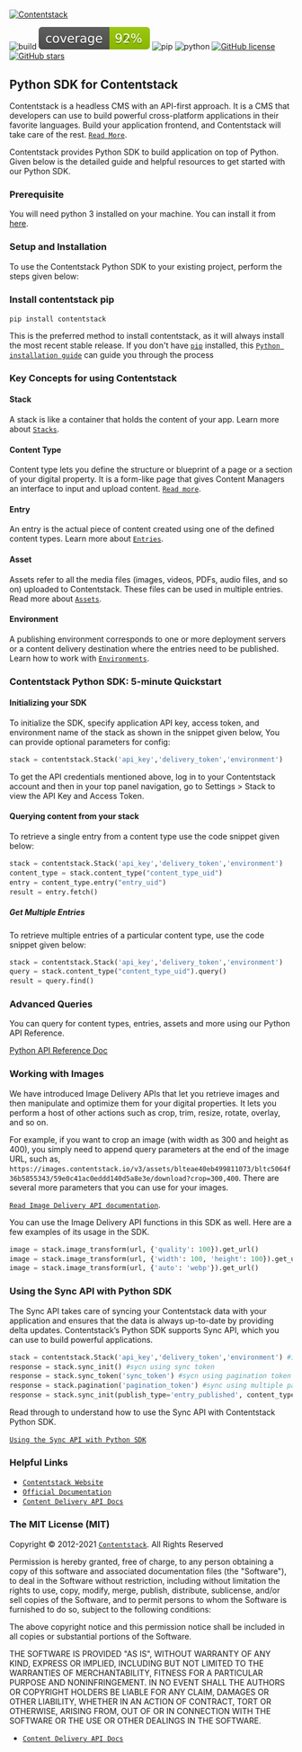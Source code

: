 #

[![Contentstack](https://www.contentstack.com/docs/static/images/contentstack.png)](https://www.contentstack.com/)

<!-- ![Python package](https://github.com/contentstack/contentstack-python/workflows/Python%20package/badge.svg?branch=master) -->
![build](https://img.shields.io/badge/build-passing-green?style=plastic)
![Coverage](https://raw.githubusercontent.com/contentstack/contentstack-python/b4edf799276f586dce3e57fa5502036cd5fd8da3/coverage.svg) ![pip](https://img.shields.io/badge/pip-v1.5.1-blue?style=plastic) ![python](https://img.shields.io/badge/python-3.5|3.6|3.7|3.8-blue?style=plastic) [![GitHub license](https://img.shields.io/github/license/contentstack/contentstack-python?style=plastic)](https://github.com/contentstack/contentstack-python/blob/master/LICENSE) [![GitHub stars](https://img.shields.io/github/stars/contentstack/contentstack-python?style=plastic)](https://github.com/contentstack/contentstack-python/stargazers)

## Python SDK for Contentstack

Contentstack is a headless CMS with an API-first approach. It is a CMS that developers can use to build powerful cross-platform applications in their favorite languages. Build your application frontend, and Contentstack will take care of the rest. [`Read More`](https://www.contentstack.com/).

Contentstack provides Python SDK to build application on top of Python. Given below is the detailed guide and helpful resources to get started with our Python SDK.

### Prerequisite

You will need python 3 installed on your machine. You can install it from [here](https://www.python.org/ftp/python/3.7.4/python-3.7.4-macosx10.9.pkg).

### Setup and Installation

To use the Contentstack Python SDK to your existing project, perform the steps given below:

### Install contentstack pip

```pyhton
pip install contentstack
```

This is the preferred method to install contentstack, as it will always install the most recent stable release. If you don't have [`pip`](https://pip.pypa.io/) installed, this [`Python installation guide`](http://docs.python-guide.org/en/latest/starting/installation/) can guide you through the process

### Key Concepts for using Contentstack

#### Stack

A stack is like a container that holds the content of your app. Learn more about [`Stacks`](https://www.contentstack.com/docs/developers/set-up-stack).

#### Content Type

Content type lets you define the structure or blueprint of a page or a section of your digital property. It is a form-like page that gives Content Managers an interface to input and upload content. [`Read more`](https://www.contentstack.com/docs/developers/create-content-types).

#### Entry

An entry is the actual piece of content created using one of the defined content types. Learn more about [`Entries`](https://www.contentstack.com/docs/content-managers/work-with-entries).

#### Asset

Assets refer to all the media files (images, videos, PDFs, audio files, and so on) uploaded to Contentstack. These files can be used in multiple entries. Read more about [`Assets`](https://www.contentstack.com/docs/content-managers/work-with-assets).

#### Environment

A publishing environment corresponds to one or more deployment servers or a content delivery destination where the entries need to be published. Learn how to work with [`Environments`](https://www.contentstack.com/docs/developers/set-up-environments).

### Contentstack Python SDK: 5-minute Quickstart

#### Initializing your SDK

To initialize the SDK, specify application  API key, access token, and environment name of the stack as shown in the snippet given below, You can provide optional parameters for config:

```python
stack = contentstack.Stack('api_key','delivery_token','environment')
```

To get the API credentials mentioned above, log in to your Contentstack account and then in your top panel navigation, go to Settings &gt; Stack to view the API Key and Access Token.

#### Querying content from your stack

To retrieve a single entry from a content type use the code snippet given below:

```python
stack = contentstack.Stack('api_key','delivery_token','environment')
content_type = stack.content_type("content_type_uid")
entry = content_type.entry("entry_uid")
result = entry.fetch()
```

##### Get Multiple Entries

To retrieve multiple entries of a particular content type, use the code snippet given below:

```python
stack = contentstack.Stack('api_key','delivery_token','environment')
query = stack.content_type("content_type_uid").query()
result = query.find()
```

### Advanced Queries

You can query for content types, entries, assets and more using our Python API Reference.

[Python API Reference Doc](https://www.contentstack.com/docs/platforms/python/api-reference/)

### Working with Images

We have introduced Image Delivery APIs that let you retrieve images and then manipulate and optimize them for your digital properties. It lets you perform a host of other actions such as crop, trim, resize, rotate, overlay, and so on.

For example, if you want to crop an image (with width as 300 and height as 400), you simply need to append query parameters at the end of the image URL, such as, `https://images.contentstack.io/v3/assets/blteae40eb499811073/bltc5064f36b5855343/59e0c41ac0eddd140d5a8e3e/download?crop=300,400`. There are several more parameters that you can use for your images.

[`Read Image Delivery API documentation`](https://www.contentstack.com/docs/platforms/python/api-reference/).

You can use the Image Delivery API functions in this SDK as well. Here are a few examples of its usage in the SDK.

```python
image = stack.image_transform(url, {'quality': 100}).get_url()
image = stack.image_transform(url, {'width': 100, 'height': 100}).get_url()
image = stack.image_transform(url, {'auto': 'webp'}).get_url()
```

### Using the Sync API with Python SDK

The Sync API takes care of syncing your Contentstack data with your application and ensures that the data is always up-to-date by providing delta updates. Contentstack’s Python SDK supports Sync API, which you can use to build powerful applications.

```python
stack = contentstack.Stack('api_key','delivery_token','environment') #initialize sync
response = stack.sync_init() #sycn using sync token
response = stack.sync_token('sync_token') #sycn using pagination token
response = stack.pagination('pagination_token') #sync using multiple parameters
response = stack.sync_init(publish_type='entry_published', content_type_uid='content_type_uid')
```

Read through to understand how to use the Sync API with Contentstack Python SDK.

[`Using the Sync API with Python SDK`](https://www.contentstack.com/docs/developers/python/using-the-sync-api-with-python-sdk)

### Helpful Links

- [`Contentstack Website`](https://www.contentstack.com)
- [`Official Documentation`](https://contentstack.com/docs)
- [`Content Delivery API Docs`](https://www.contentstack.com/docs/developers/apis/content-delivery-api/)

### The MIT License (MIT)

Copyright © 2012-2021 [`Contentstack`](https://www.contentstack.com/). All Rights Reserved

Permission is hereby granted, free of charge, to any person obtaining a copy of this software and associated documentation files (the "Software"), to deal in the Software without restriction, including without limitation the rights to use, copy, modify, merge, publish, distribute, sublicense, and/or sell copies of the Software, and to permit persons to whom the Software is furnished to do so, subject to the following conditions:

The above copyright notice and this permission notice shall be included in all copies or substantial portions of the Software.

THE SOFTWARE IS PROVIDED "AS IS", WITHOUT WARRANTY OF ANY KIND, EXPRESS OR IMPLIED, INCLUDING BUT NOT LIMITED TO THE WARRANTIES OF MERCHANTABILITY, FITNESS FOR A PARTICULAR PURPOSE AND NONINFRINGEMENT. IN NO EVENT SHALL THE AUTHORS OR COPYRIGHT HOLDERS BE LIABLE FOR ANY CLAIM, DAMAGES OR OTHER LIABILITY, WHETHER IN AN ACTION OF CONTRACT, TORT OR OTHERWISE, ARISING FROM, OUT OF OR IN CONNECTION WITH THE SOFTWARE OR THE USE OR OTHER DEALINGS IN THE SOFTWARE.

- [`Content Delivery API Docs`](https://contentstack.com/docs/apis/content-delivery-api/)
